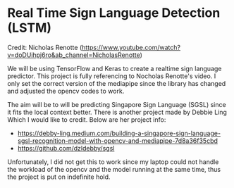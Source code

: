 # Real Time Sign Language Detection (LSTM)
Credit: Nicholas Renotte (https://www.youtube.com/watch?v=doDUihpj6ro&ab_channel=NicholasRenotte)

We will be using TensorFlow and Keras to create a realtime sign language predictor. This project is fully referencing to Nocholas Renotte's video. I only set the correct version of the mediapipe since the library has changed and adjusted the opencv codes to work.

The aim will be to will be predicting Singapore Sign Language (SGSL) since it fits the local context better. There is another project made by Debbie Ling Which I would like to credit. Below are her project info:
- https://debby-ling.medium.com/building-a-singapore-sign-language-sgsl-recognition-model-with-opencv-and-mediapipe-7d8a36f35cbd
- https://github.com/dzldebby/sgsl

Unfortunately, I did not get this to work since my laptop could not handle the workload of the opencv and the model running at the same time, thus the project is put on indefinite hold.  

